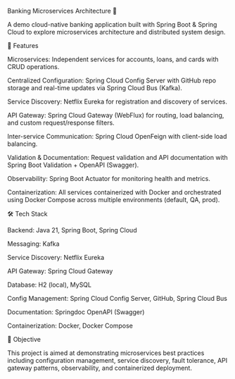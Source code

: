 Banking Microservices Architecture 🏦

A demo cloud-native banking application built with Spring Boot & Spring Cloud to explore microservices architecture and distributed system design.

🚀 Features

Microservices: Independent services for accounts, loans, and cards with CRUD operations.

Centralized Configuration: Spring Cloud Config Server with GitHub repo storage and real-time updates via Spring Cloud Bus (Kafka).

Service Discovery: Netflix Eureka for registration and discovery of services.

API Gateway: Spring Cloud Gateway (WebFlux) for routing, load balancing, and custom request/response filters.

Inter-service Communication: Spring Cloud OpenFeign with client-side load balancing.

Validation & Documentation: Request validation and API documentation with Spring Boot Validation + OpenAPI (Swagger).

Observability: Spring Boot Actuator for monitoring health and metrics.

Containerization: All services containerized with Docker and orchestrated using Docker Compose across multiple environments (default, QA, prod).

🛠️ Tech Stack

Backend: Java 21, Spring Boot, Spring Cloud

Messaging: Kafka

Service Discovery: Netflix Eureka

API Gateway: Spring Cloud Gateway

Database: H2 (local), MySQL

Config Management: Spring Cloud Config Server, GitHub, Spring Cloud Bus

Documentation: Springdoc OpenAPI (Swagger)

Containerization: Docker, Docker Compose

🎯 Objective

This project is aimed at demonstrating microservices best practices including configuration management, service discovery, fault tolerance, API gateway patterns, observability, and containerized deployment.